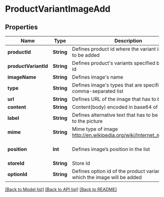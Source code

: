 # ProductVariantImageAdd

## Properties
Name | Type | Description | Notes
------------ | ------------- | ------------- | -------------
**productId** | **String** | Defines product id where the variant image has to be added | [optional] 
**productVariantId** | **String** | Defines product&#39;s variants specified by variant id | 
**imageName** | **String** | Defines image&#39;s name | 
**type** | **String** | Defines image&#39;s types that are specified by comma-separated list | [default to .base]
**url** | **String** | Defines URL of the image that has to be added | [optional] 
**content** | **String** | Content(body) encoded in base64 of image file | [optional] 
**label** | **String** | Defines alternative text that has to be attached to the picture | [optional] 
**mime** | **String** | Mime type of image http://en.wikipedia.org/wiki/Internet_media_type. | [optional] 
**position** | **Int** | Defines image’s position in the list | [optional] [default to 0]
**storeId** | **String** | Store Id | [optional] 
**optionId** | **String** | Defines option id of the product variant for which the image will be added | [optional] 

[[Back to Model list]](../README.md#documentation-for-models) [[Back to API list]](../README.md#documentation-for-api-endpoints) [[Back to README]](../README.md)


